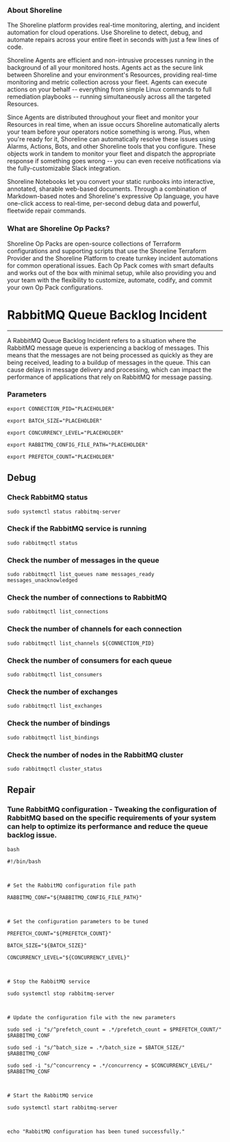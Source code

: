 
### About Shoreline
The Shoreline platform provides real-time monitoring, alerting, and incident automation for cloud operations. Use Shoreline to detect, debug, and automate repairs across your entire fleet in seconds with just a few lines of code.

Shoreline Agents are efficient and non-intrusive processes running in the background of all your monitored hosts. Agents act as the secure link between Shoreline and your environment's Resources, providing real-time monitoring and metric collection across your fleet. Agents can execute actions on your behalf -- everything from simple Linux commands to full remediation playbooks -- running simultaneously across all the targeted Resources.

Since Agents are distributed throughout your fleet and monitor your Resources in real time, when an issue occurs Shoreline automatically alerts your team before your operators notice something is wrong. Plus, when you're ready for it, Shoreline can automatically resolve these issues using Alarms, Actions, Bots, and other Shoreline tools that you configure. These objects work in tandem to monitor your fleet and dispatch the appropriate response if something goes wrong -- you can even receive notifications via the fully-customizable Slack integration.

Shoreline Notebooks let you convert your static runbooks into interactive, annotated, sharable web-based documents. Through a combination of Markdown-based notes and Shoreline's expressive Op language, you have one-click access to real-time, per-second debug data and powerful, fleetwide repair commands.

### What are Shoreline Op Packs?
Shoreline Op Packs are open-source collections of Terraform configurations and supporting scripts that use the Shoreline Terraform Provider and the Shoreline Platform to create turnkey incident automations for common operational issues. Each Op Pack comes with smart defaults and works out of the box with minimal setup, while also providing you and your team with the flexibility to customize, automate, codify, and commit your own Op Pack configurations.

# RabbitMQ Queue Backlog Incident
---

A RabbitMQ Queue Backlog Incident refers to a situation where the RabbitMQ message queue is experiencing a backlog of messages. This means that the messages are not being processed as quickly as they are being received, leading to a buildup of messages in the queue. This can cause delays in message delivery and processing, which can impact the performance of applications that rely on RabbitMQ for message passing.

### Parameters
```shell
export CONNECTION_PID="PLACEHOLDER"

export BATCH_SIZE="PLACEHOLDER"

export CONCURRENCY_LEVEL="PLACEHOLDER"

export RABBITMQ_CONFIG_FILE_PATH="PLACEHOLDER"

export PREFETCH_COUNT="PLACEHOLDER"
```

## Debug

### Check RabbitMQ status
```shell
sudo systemctl status rabbitmq-server
```

### Check if the RabbitMQ service is running
```shell
sudo rabbitmqctl status
```

### Check the number of messages in the queue
```shell
sudo rabbitmqctl list_queues name messages_ready messages_unacknowledged
```

### Check the number of connections to RabbitMQ
```shell
sudo rabbitmqctl list_connections
```

### Check the number of channels for each connection
```shell
sudo rabbitmqctl list_channels ${CONNECTION_PID}
```

### Check the number of consumers for each queue
```shell
sudo rabbitmqctl list_consumers
```

### Check the number of exchanges
```shell
sudo rabbitmqctl list_exchanges
```

### Check the number of bindings
```shell
sudo rabbitmqctl list_bindings
```

### Check the number of nodes in the RabbitMQ cluster
```shell
sudo rabbitmqctl cluster_status
```

## Repair

### Tune RabbitMQ configuration - Tweaking the configuration of RabbitMQ based on the specific requirements of your system can help to optimize its performance and reduce the queue backlog issue.
```shell
bash

#!/bin/bash



# Set the RabbitMQ configuration file path

RABBITMQ_CONF="${RABBITMQ_CONFIG_FILE_PATH}"



# Set the configuration parameters to be tuned

PREFETCH_COUNT="${PREFETCH_COUNT}"

BATCH_SIZE="${BATCH_SIZE}"

CONCURRENCY_LEVEL="${CONCURRENCY_LEVEL}"



# Stop the RabbitMQ service

sudo systemctl stop rabbitmq-server



# Update the configuration file with the new parameters

sudo sed -i "s/^prefetch_count = .*/prefetch_count = $PREFETCH_COUNT/" $RABBITMQ_CONF

sudo sed -i "s/^batch_size = .*/batch_size = $BATCH_SIZE/" $RABBITMQ_CONF

sudo sed -i "s/^concurrency = .*/concurrency = $CONCURRENCY_LEVEL/" $RABBITMQ_CONF



# Start the RabbitMQ service

sudo systemctl start rabbitmq-server



echo "RabbitMQ configuration has been tuned successfully."


```